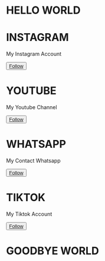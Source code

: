 <!DOCTYPE html>
<html lang="en">
  <head>
    <meta charset="UTF-8" />
    <meta name="viewport" content="width=device-width, initial-scale=1.0" />
    <title>Project</title>
    <link rel="stylesheet" href="design.css" />
    <link rel="preconnect" href="https://fonts.googleapis.com" />
    <link rel="preconnect" href="https://fonts.gstatic.com" crossorigin />
    <link
      href="https://fonts.googleapis.com/css2?family=Silkscreen:wght@400;700&display=swap"
      rel="stylesheet"
    />
    <link
      rel="stylesheet"
      href="https://cdnjs.cloudflare.com/ajax/libs/font-awesome/6.7.2/css/all.min.css"
      integrity="sha512-Evv84Mr4kqVGRNSgIGL/F/aIDqQb7xQ2vcrdIwxfjThSH8CSR7PBEakCr51Ck+w+/U6swU2Im1vVX0SVk9ABhg=="
      crossorigin="anonymous"
      referrerpolicy="no-referrer"
    />
  </head>
  <body>
    <div>
      <h1 class="head">HELLO WORLD</h1>
    </div>
    <div class="container">
      <div class="wrapper">
        <div class="card text-center">
          <h1 class="title">INSTAGRAM</h1>
          <i class="fa-brands fa-instagram icons"></i>
          <p class="description">My Instagram Account</p>
          <button class="btn">
            <a
              href="https://www.instagram.com/hdrst24?igsh=MWlzeTU1dmp1cTc0Mg=="
              class="btn-link"
              >Follow</a
            >
          </button>
        </div>
        <div class="card text-center">
          <h1 class="title">YOUTUBE</h1>
          <i class="fa-brands fa-youtube icons"></i>
          <p class="description">My Youtube Channel</p>
          <button class="btn">
            <a href="https://www.youtube.com/@AN1MENIT" class="btn-link"
              >Follow</a
            >
          </button>
        </div>
        <div class="card text-center">
          <h1 class="title">WHATSAPP</h1>
          <i class="fa-brands fa-whatsapp icons"></i>
          <p class="description">My Contact Whatsapp</p>
          <button class="btn">
            <a href="hhttps://wa.me/qr/SYGWRLGKATUWF1" class="btn-link"
              >Follow</a
            >
          </button>
        </div>
        <div class="card text-center">
          <h1 class="title">TIKTOK</h1>
          <i class="fa-brands fa-tiktok icons"></i>
          <p class="description">My Tiktok Account</p>
          <button class="btn">
            <a href="http://tiktok.com/@hdrst24" class="btn-link">Follow</a>
          </button>
        </div>
      </div>
      <div>
        <h1 class="footer">GOODBYE WORLD</h1>
      </div>
    </div>
  </body>
</html>
